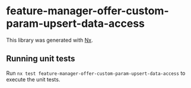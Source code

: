 # feature-manager-offer-custom-param-upsert-data-access

This library was generated with [Nx](https://nx.dev).

## Running unit tests

Run `nx test feature-manager-offer-custom-param-upsert-data-access` to execute the unit tests.
